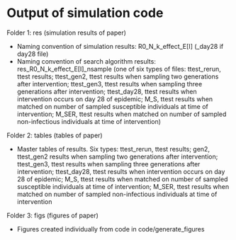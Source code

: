 # Output of simulation code

Folder 1: res (simulation results of paper)
- Naming convention of simulation results: R0_N_k_effect_E[I] (_day28 if day28 file)
- Naming convention of search algorithm results: res_R0_N_k_effect_E[I]_nsample (one of six types of files: ttest_rerun, ttest results; ttest_gen2, ttest results when sampling two generations after intervention; ttest_gen3, ttest results when sampling three generations after intervention; ttest_day28, ttest results when intervention occurs on day 28 of epidemic; M_S, ttest results when matched on number of sampled susceptible individuals at time of intervention; M_SER, ttest results when matched on number of sampled non-infectious individuals at time of intervention)

Folder 2: tables (tables of paper)
- Master tables of results. Six types: ttest_rerun, ttest results; gen2, ttest_gen2 results when sampling two generations after intervention; ttest_gen3, ttest results when sampling three generations after intervention; ttest_day28, ttest results when intervention occurs on day 28 of epidemic; M_S, ttest results when matched on number of sampled susceptible individuals at time of intervention; M_SER, ttest results when matched on number of sampled non-infectious individuals at time of intervention

Folder 3: figs (figures of paper)
- Figures created individually from code in code/generate_figures
